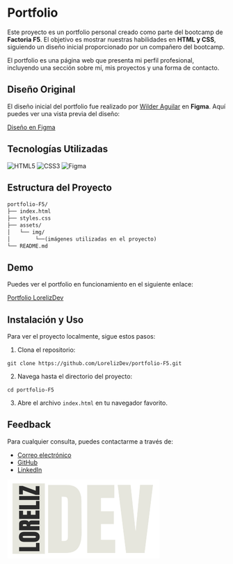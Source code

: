 
# Portfolio

Este proyecto es un portfolio personal creado como parte del bootcamp de **Factoria F5**. El objetivo es mostrar nuestras habilidades en **HTML y CSS**, siguiendo un diseño inicial proporcionado por un compañero del bootcamp.

El portfolio es una página web que presenta mi perfil profesional, incluyendo una sección sobre mí, mis proyectos y una forma de contacto.

## Diseño Original

El diseño inicial del portfolio fue realizado por [Wilder Aguilar](https://github.com/Wilder-Aguilar) en **Figma**. Aquí puedes ver una vista previa del diseño:

[Diseño en Figma](https://www.figma.com/design/gK2AUPv0fmHjFGH87TyTc2/PROYECTO-1---PORTAFOLIO-LORENA-ACOSTA.wa?node-id=605-443&t=aosgvEFGwo149B4v-1)

## Tecnologías Utilizadas
![HTML5](https://img.shields.io/badge/html5-%23E34F26.svg?style=for-the-badge&logo=html5&logoColor=white)
![CSS3](https://img.shields.io/badge/css3-%231572B6.svg?style=for-the-badge&logo=css3&logoColor=white)
![Figma](https://img.shields.io/badge/figma-%23F24E1E.svg?style=for-the-badge&logo=figma&logoColor=white)

## Estructura del Proyecto

```
portfolio-F5/
├── index.html
├── styles.css
├── assets/
│   └── img/
│        └──(imágenes utilizadas en el proyecto)
└── README.md
```

## Demo

Puedes ver el portfolio en funcionamiento en el siguiente enlace:

[Portfolio LorelizDev](https://lorelizdev.github.io/portfolio-F5/)

## Instalación y Uso

Para ver el proyecto localmente, sigue estos pasos:

1. Clona el repositorio:
```
git clone https://github.com/LorelizDev/portfolio-F5.git
```

2. Navega hasta el directorio del proyecto:
```
cd portfolio-F5
```
3. Abre el archivo `index.html` en tu navegador favorito.

## Feedback

Para cualquier consulta, puedes contactarme a través de:

* [Correo electrónico](mailto:loreliz.dev@gmail.com)
* [GitHub](https://github.com/LorelizDev)
* [LinkedIn](https://github.com/LorelizDev](https://www.linkedin.com/in/silvia-lorena-acosta-ortiz/))


![Logo](assets/img/logo-LorelizDev.png)

